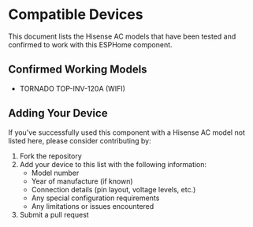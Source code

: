# Compatible Devices

This document lists the Hisense AC models that have been tested and confirmed to work with this ESPHome component.

## Confirmed Working Models
- TORNADO TOP-INV-120A (WIFI)

## Adding Your Device

If you've successfully used this component with a Hisense AC model not listed here, please consider contributing by:

1. Fork the repository
2. Add your device to this list with the following information:
   - Model number
   - Year of manufacture (if known)
   - Connection details (pin layout, voltage levels, etc.)
   - Any special configuration requirements
   - Any limitations or issues encountered
3. Submit a pull request